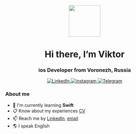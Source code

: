 <div id="header" align="center">
  <img src="https://media.giphy.com/media/M9gbBd9nbDrOTu1Mqx/giphy.gif" width="100"/>
</div>

<div id="header" align="center">
<h1>Hi there, I’m Viktor</h1>
<h3>ios Developer from Voronezh, Russia</h3>
</div>

<div id="socials" align="center"> 
  <a href="https://www.linkedin.com/in/viktor-teslenko-227882253/">
<img src="https://img.shields.io/badge/LinkedIn-blue?style=for-the-badge&logo=linkedin&logoColor=white" alt="LinkedIn"/>
</a> 
  <a href="https://www.instagram.com/viktorteslenko/">
<img src="https://img.shields.io/badge/instagram-blue?style=for-the-badge&logo=twitter&logoColor=white" alt="instagram"/>
</a> 
  <a href="https://t.me/viktor_teslenko">
<img src="https://img.shields.io/badge/Telegram-blue?style=for-the-badge&logo=telegram&logoColor=white" alt="Telegram"/>
</a> 
</div>

<div id="counter" align="center"> 
  <img src="https://komarev.com/ghpvc/?username=Tesloboy&style=flat-square&color=blue" alt=""/>
</div>

### About me
- :seedling: I'm currently learning **Swift**
- :clipboard: Know about my experiences [CV](https://viktorteslenko.com/ios-developer)
- :mailbox: Reach me by [LinkedIn](https://www.linkedin.com/in/viktor-teslenko-227882253/), [email](mailto:viktorteslenko_photo@mail.ru)
- :earth_americas: I speak English

<!---
Tesloboy/Tesloboy is a ✨ special ✨ repository because its `README.md` (this file) appears on your GitHub profile.
You can click the Preview link to take a look at your changes.
--->

